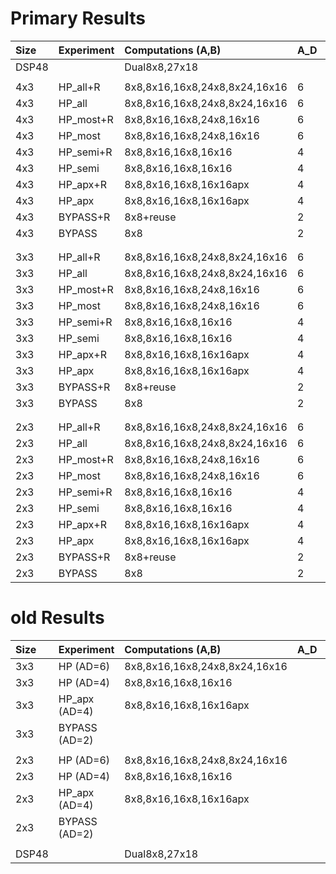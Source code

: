 # Primary Results

| Size  | Experiment    | Computations (A,B)            | A_D | B_D | ACC_D | SHIFTER | Area      | Area(old) |
| :---- | :---------    | :---------------------------- | :-- | :-- | :--   | :------ | :-------- | :-------- |
| DSP48 |               | Dual8x8,27x18                 |     |     |       |         | 7958      | 7958      |
|       |               |                               |     |     |       |         |           |           |
| 4x3   | HP_all+R      | 8x8,8x16,16x8,24x8,8x24,16x16 | 6   | 6   | 2     | HP      | 18340     | 14961     |
| 4x3   | HP_all        | 8x8,8x16,16x8,24x8,8x24,16x16 | 6   | 3   | 1     | HP      | 13797     | 14961     |
| 4x3   | HP_most+R     | 8x8,8x16,16x8,24x8,16x16      | 6   | 4   | 2     | HP      | 16778     | 14961     |
| 4x3   | HP_most       | 8x8,8x16,16x8,24x8,16x16      | 6   | 2   | 1     | HP      | 13107     | 14961     |
| 4x3   | HP_semi+R     | 8x8,8x16,16x8,16x16           | 4   | 4   | 2     | HP      | 16232     | 14398     |
| 4x3   | HP_semi       | 8x8,8x16,16x8,16x16           | 4   | 2   | 1     | HP      | 12536     | 14398     |
| 4x3   | HP_apx+R      | 8x8,8x16,16x8,16x16apx        | 4   | 4   | 2     | HP_apx  | 14318     | 10710     |
| 4x3   | HP_apx        | 8x8,8x16,16x8,16x16apx        | 4   | 2   | 1     | HP_apx  | 10786     | 10710     |
| 4x3   | BYPASS+R      | 8x8+reuse                     | 2   | 2   | 2     | BYPASS  | 10721     |           |
| 4x3   | BYPASS        | 8x8                           | 2   | 1   | 1     | BYPASS  | **6445**  | 9770      |
|       |               |                               |     |     |       |         |           |           |
|       |               |                               |     |     |       |         |           |           |
| 3x3   | HP_all+R      | 8x8,8x16,16x8,24x8,8x24,16x16 | 6   | 6   | 2     | HP      | 13760     |           |
| 3x3   | HP_all        | 8x8,8x16,16x8,24x8,8x24,16x16 | 6   | 3   | 1     | HP      | 10346     |           |
| 3x3   | HP_most+R     | 8x8,8x16,16x8,24x8,16x16      | 6   | 4   | 2     | HP      | 12641     |           |
| 3x3   | HP_most       | 8x8,8x16,16x8,24x8,16x16      | 6   | 2   | 1     | HP      | 9570      |           |
| 3x3   | HP_semi+R     | 8x8,8x16,16x8,16x16           | 4   | 4   | 2     | HP      | 12206     |           |
| 3x3   | HP_semi       | 8x8,8x16,16x8,16x16           | 4   | 2   | 1     | HP      | 9140      |           |
| 3x3   | HP_apx+R      | 8x8,8x16,16x8,16x16apx        | 4   | 4   | 2     | HP_apx  | 10686     |           |
| 3x3   | HP_apx        | 8x8,8x16,16x8,16x16apx        | 4   | 2   | 1     | HP_apx  | **8161**  |           |
| 3x3   | BYPASS+R      | 8x8+reuse                     | 2   | 2   | 2     | BYPASS  | **8062**  |           |
| 3x3   | BYPASS        | 8x8                           | 2   | 1   | 1     | BYPASS  | **4825**  |           |
|       |               |                               |     |     |       |         |           |           |
|       |               |                               |     |     |       |         |           |           |
| 2x3   | HP_all+R      | 8x8,8x16,16x8,24x8,8x24,16x16 | 6   | 6   | 2     | HP      | 9246      |           |
| 2x3   | HP_all        | 8x8,8x16,16x8,24x8,8x24,16x16 | 6   | 3   | 1     | HP      | **6944**  |           |
| 2x3   | HP_most+R     | 8x8,8x16,16x8,24x8,16x16      | 6   | 4   | 2     | HP      | **8460**  |           |
| 2x3   | HP_most       | 8x8,8x16,16x8,24x8,16x16      | 6   | 2   | 1     | HP      | **6447**  |           |
| 2x3   | HP_semi+R     | 8x8,8x16,16x8,16x16           | 4   | 4   | 2     | HP      | **8173**  |           |
| 2x3   | HP_semi       | 8x8,8x16,16x8,16x16           | 4   | 2   | 1     | HP      | **6160**  |           |
| 2x3   | HP_apx+R      | 8x8,8x16,16x8,16x16apx        | 4   | 4   | 2     | HP_apx  | **7186**  |           |
| 2x3   | HP_apx        | 8x8,8x16,16x8,16x16apx        | 4   | 2   | 1     | HP_apx  | **5544**  |           |
| 2x3   | BYPASS+R      | 8x8+reuse                     | 2   | 2   | 2     | BYPASS  | **5440**  |           |
| 2x3   | BYPASS        | 8x8                           | 2   | 1   | 1     | BYPASS  | **3267**  |           |


# old Results

| Size  | Experiment    | Computations (A,B)            | A_D | B_D | ACC_D | SHIFTER | Area      | Area(old) |
| :---- | :---------    | :---------------------------- | :-- | :-- | :--   | :------ | :-------- | :-------- |
| 3x3   | HP (AD=6)     | 8x8,8x16,16x8,24x8,8x24,16x16 |     |     |       |         |           | 11210     |
| 3x3   | HP (AD=4)     | 8x8,8x16,16x8,16x16           |     |     |       |         |           | 10782     |
| 3x3   | HP_apx (AD=4) | 8x8,8x16,16x8,16x16apx        |     |     |       |         |           | 8028      |
| 3x3   | BYPASS (AD=2) |                               |     |     |       |         |           | 7282      |
|       |               |                               |     |     |       |         |           |           |
| 2x3   | HP (AD=6)     | 8x8,8x16,16x8,24x8,8x24,16x16 |     |     |       |         |           | 7518      |
| 2x3   | HP (AD=4)     | 8x8,8x16,16x8,16x16           |     |     |       |         |           | 7230      |
| 2x3   | HP_apx (AD=4) | 8x8,8x16,16x8,16x16apx        |     |     |       |         |           | 5415      |
| 2x3   | BYPASS (AD=2) |                               |     |     |       |         |           | 4896      |
|       |               |                               |     |     |       |         |           |           |
| DSP48 |               | Dual8x8,27x18                 |     |     |       |         | 7958      | 7958      |
